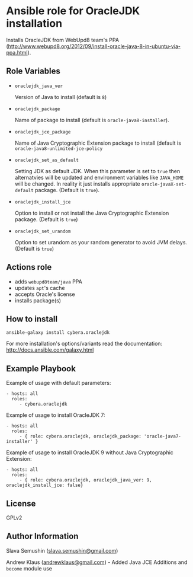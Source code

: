 Ansible role for OracleJDK installation
=======================================

Installs OracleJDK from WebUpd8 team's PPA (http://www.webupd8.org/2012/09/install-oracle-java-8-in-ubuntu-via-ppa.html).

Role Variables
--------------

* `oraclejdk_java_ver`

  Version of Java to install (default is `8`)

* `oraclejdk_package`

  Name of package to install (default is `oracle-java8-installer`).

* `oraclejdk_jce_package`

  Name of Java Cryptographic Extension package to install (default is `oracle-java8-unlimited-jce-policy`

* `oraclejdk_set_as_default`

  Setting JDK as default JDK. When this parameter is set to `true` then alternatvies will be updated
  and environment variables like `JAVA_HOME` will be changed. In reality it just installs
  appropriate `oracle-javaX-set-default` package. (Default is `true`).

* `oraclejdk_install_jce`

  Option to install or not install the Java Cryptographic Extension package. (Default is `true`)

* `oraclejdk_set_urandom`

  Option to set urandom as your random generator to avoid JVM delays. (Default is `true`)

Actions role
------------

* adds `webupd8team/java` PPA
* updates `apt`'s cache
* accepts Oracle's license
* installs package(s)

How to install
--------------

    ansible-galaxy install cybera.oraclejdk

For more installation's options/variants read the documentation: http://docs.ansible.com/galaxy.html

Example Playbook
----------------

Example of usage with default parameters:

    - hosts: all
      roles:
         - cybera.oraclejdk

Example of usage to install OracleJDK 7:

    - hosts: all
      roles:
         - { role: cybera.oraclejdk, oraclejdk_package: 'oracle-java7-installer' }

Example of usage to install OracleJDK 9 without Java Cryptographic Extension:

    - hosts: all
      roles:
         - { role: cybera.oraclejdk, oraclejdk_java_ver: 9, oraclejdk_install_jce: false}

License
-------

GPLv2

Author Information
------------------

Slava Semushin (slava.semushin@gmail.com)

Andrew Klaus (andrewklaus@gmail.com) - Added Java JCE Additions and `become` module use
